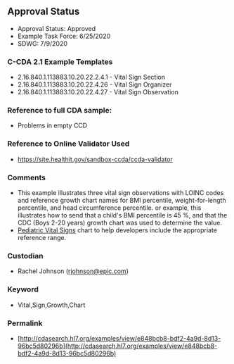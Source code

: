 ## Approval Status

* Approval Status: Approved
* Example Task Force: 6/25/2020
* SDWG: 7/9/2020


### C-CDA 2.1 Example Templates

* 2.16.840.1.113883.10.20.22.2.4.1 - Vital Sign Section
* 2.16.840.1.113883.10.20.22.4.26 - Vital Sign Organizer
* 2.16.840.1.113883.10.20.22.4.27 - Vital Sign Observation

### Reference to full CDA sample:
* Problems in empty CCD

### Reference to Online Validator Used
* https://site.healthit.gov/sandbox-ccda/ccda-validator

### Comments
* This example illustrates three vital sign observations with LOINC codes and reference growth chart names for BMI percentile, weight-for-length percentile, and head circumference percentile. or example, this illustrates how to send that a child's BMI percentile is 45 %, and that the CDC (Boys 2-20 years) growth chart was used to determine the value.
* [Pediatric Vital Signs](https://docs.google.com/presentation/d/1R0QQyQZ1_vnmABAQZJd9IJUIYTw8iUXddglNOTdcHug/edit?usp=sharing) chart to help developers include the appropriate reference range.

### Custodian
* Rachel Johnson (rjohnson@epic.com)

### Keyword
* Vital,Sign,Growth,Chart


### Permalink 

* [http://cdasearch.hl7.org/examples/view/e848bcb8-bdf2-4a9d-8d13-96bc5d80296b](http://cdasearch.hl7.org/examples/view/e848bcb8-bdf2-4a9d-8d13-96bc5d80296b)
